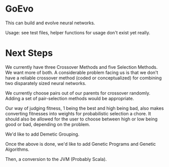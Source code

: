 # GoEvo #

This can build and evolve neural networks.

Usage: see test files, helper functions for usage don't exist yet really.

# Next Steps #

We currently have three Crossover Methods and five Selection Methods. We want more of both. A considerable problem facing us is that we don't have a reliable crossover method (coded or conceptualized) for combining two disparately sized neural networks. 

We currently choose pairs out of our parents for crossover randomly. Adding a set of pair-selection methods would be appropriate.

Our way of judging fitness, 1 being the best and high being bad, also makes converting fitnesses into weights for probabilistic selection a chore. It should also be allowed for the user to choose between high or low being good or bad, depending on the problem.

We'd like to add Demetic Grouping.

Once the above is done, we'd like to add Genetic Programs and Genetic Algorithms.

Then, a conversion to the JVM (Probably Scala).